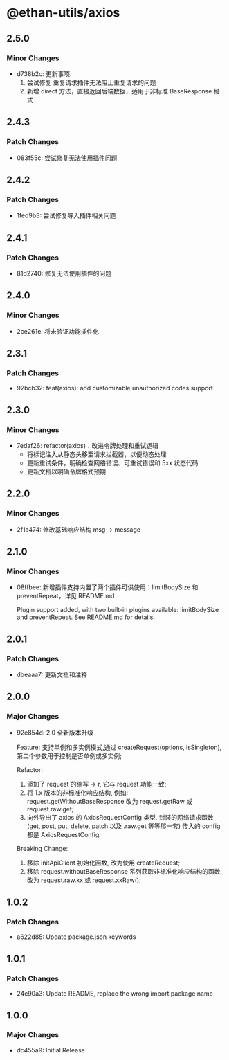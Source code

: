 # @ethan-utils/axios

## 2.5.0

### Minor Changes

- d738b2c: 更新事项:
  1. 尝试修复 重复请求插件无法阻止重复请求的问题
  2. 新增 direct 方法，直接返回后端数据，适用于非标准 BaseResponse 格式

## 2.4.3

### Patch Changes

- 083f55c: 尝试修复无法使用插件问题

## 2.4.2

### Patch Changes

- 1fed9b3: 尝试修复导入插件相关问题

## 2.4.1

### Patch Changes

- 81d2740: 修复无法使用插件的问题

## 2.4.0

### Minor Changes

- 2ce261e: 将未验证功能插件化

## 2.3.1

### Patch Changes

- 92bcb32: feat(axios): add customizable unauthorized codes support

## 2.3.0

### Minor Changes

- 7edaf26: refactor(axios)：改进令牌处理和重试逻辑
  - 将标记注入从静态头移至请求拦截器，以便动态处理
  - 更新重试条件，明确检查网络错误、可重试错误和 5xx 状态代码
  - 更新文档以明确令牌格式预期

## 2.2.0

### Minor Changes

- 2f1a474: 修改基础响应结构 msg -> message

## 2.1.0

### Minor Changes

- 08ffbee: 新增插件支持内置了两个插件可供使用：limitBodySize 和 preventRepeat，详见 README.md

  Plugin support added, with two built-in plugins available: limitBodySize and preventRepeat. See README.md for details.

## 2.0.1

### Patch Changes

- dbeaaa7: 更新文档和注释

## 2.0.0

### Major Changes

- 92e854d: 2.0 全新版本升级

  Feature: 支持单例和多实例模式,通过 createRequest(options, isSingleton), 第二个参数用于控制是否单例或多实例;

  Refactor:
  1. 添加了 request 的缩写 -> r, 它与 request 功能一致;
  2. 将 1.x 版本的非标准化响应结构, 例如: request.getWithoutBaseResponse 改为 request.getRaw 或 request.raw.get;
  3. 向外导出了 axios 的 AxiosRequestConfig 类型, 封装的网络请求函数 (get, post, put, delete, patch 以及 .raw.get 等等那一套) 传入的 config 都是 AxiosRequestConfig;

  Breaking Change:
  1. 移除 initApiClient 初始化函数, 改为使用 createRequest;
  2. 移除 request.withoutBaseResponse 系列获取非标准化响应结构的函数, 改为 request.raw.xx 或 request.xxRaw();

## 1.0.2

### Patch Changes

- a622d85: Update package.json keywords

## 1.0.1

### Patch Changes

- 24c90a3: Update README, replace the wrong import package name

## 1.0.0

### Major Changes

- dc455a9: Initial Release
